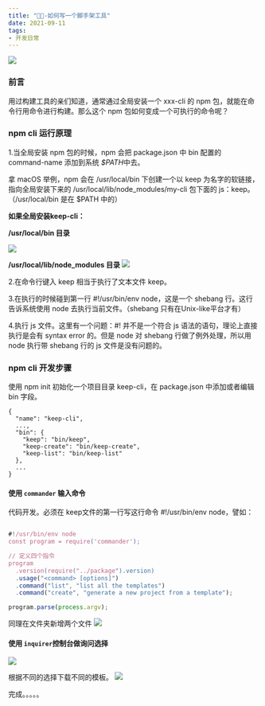 ```yaml
---
title: "🐓🥚-如何写一个脚手架工具"
date: 2021-09-11
tags: 
- 开发日常
---
```

![](https://upload-images.jianshu.io/upload_images/15312191-95b4a2d210e8cf21.png?imageMogr2/auto-orient/strip%7CimageView2/2/w/1240)


### 前言
用过构建工具的亲们知道，通常通过全局安装一个 xxx-cli 的 npm 包，就能在命令行用命令进行构建。那么这个 npm 包如何变成一个可执行的命令呢？


### npm cli 运行原理


1.当全局安装 npm 包的时候，npm 会把 package.json 中 bin 配置的 command-name 添加到系统 *$PATH*中去。

拿 macOS 举例，npm 会在 /usr/local/bin 下创建一个以 keep 为名字的软链接，指向全局安装下来的 
/usr/local/lib/node_modules/my-cli 包下面的 js：keep。（/usr/local/bin 是在 $PATH 中的）

**如果全局安装keep-cli：**

**/usr/local/bin 目录**

![](https://upload-images.jianshu.io/upload_images/15312191-3c94e5717f0489c8.png?imageMogr2/auto-orient/strip%7CimageView2/2/w/1240)

**/usr/local/lib/node_modules 目录**
![](https://upload-images.jianshu.io/upload_images/15312191-330c359092014f3b.png?imageMogr2/auto-orient/strip%7CimageView2/2/w/1240)



2.在命令行键入 keep 相当于执行了文本文件 keep。

3.在执行的时候碰到第一行 #!/usr/bin/env node，这是一个 shebang 行。这行告诉系统使用 node 去执行当前文件。（shebang 只有在Unix-like平台才有）

4.执行 js 文件。这里有一个问题：#! 并不是一个符合 js 语法的语句，理论上直接执行是会有 syntax error 的。但是 node 对 shebang 行做了例外处理，所以用 node 执行带 shebang 行的 js 文件是没有问题的。
### npm cli 开发步骤
使用 npm init 初始化一个项目目录 keep-cli，在 package.json 中添加或者编辑 bin 字段。
```
{
  "name": "keep-cli",
  ...,
  "bin": {
    "keep": "bin/keep",
    "keep-create": "bin/keep-create",
    "keep-list": "bin/keep-list"
  },
  ...
}
```



#### 使用 `commander` 输入命令
代码开发。必须在 keep文件的第一行写这行命令 #!/usr/bin/env node，譬如：

```js

#!/usr/bin/env node
const program = require('commander');

// 定义四个指令
program
  .version(require("../package").version)
  .usage("<command> [options]")
  .command("list", "list all the templates")
  .command("create", "generate a new project from a template");

program.parse(process.argv);

```
同理在文件夹新增两个文件
![](https://upload-images.jianshu.io/upload_images/15312191-57140c996d996352.png?imageMogr2/auto-orient/strip%7CimageView2/2/w/1240)




#### 使用 `inquirer`控制台做询问选择

![](https://upload-images.jianshu.io/upload_images/15312191-8a602ddf2c881666.png?imageMogr2/auto-orient/strip%7CimageView2/2/w/1240)

根据不同的选择下载不同的模板。
![](https://upload-images.jianshu.io/upload_images/15312191-715560d00aea4855.png?imageMogr2/auto-orient/strip%7CimageView2/2/w/1240)

完成。。。。。
